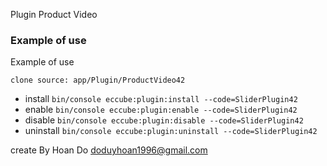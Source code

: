 Plugin Product Video
### Example of use

Example of use

`clone source: app/Plugin/ProductVideo42`

- install
`bin/console eccube:plugin:install --code=SliderPlugin42`
- enable
`bin/console eccube:plugin:enable --code=SliderPlugin42`
- disable
`bin/console eccube:plugin:disable --code=SliderPlugin42`
- uninstall
`bin/console eccube:plugin:uninstall --code=SliderPlugin42`

create By Hoan Do
doduyhoan1996@gmail.com